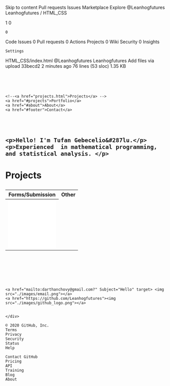 
Skip to content
Pull requests
Issues
Marketplace
Explore
@Leanhogfutures
Leanhogfutures /
HTML_CSS

1
0

    0

Code
Issues 0
Pull requests 0
Actions
Projects 0
Wiki
Security 0
Insights

    Settings

HTML_CSS/index.html
@Leanhogfutures Leanhogfutures Add files via upload 33becd2 2 minutes ago
76 lines (53 sloc) 1.35 KB
<!DocTYPE html>
<html lang="en">
<head>
    <meta charset="UTF-8">
    <title>Tufan Portfolio</title>
    <link href ="./resources/index.css" type="text/css"  rel="stylesheet">
    <!--Link JQUERY-->
    <script type="text/javascript" src="jquery-3.2.1.js"></script>
    <script src="./resources/scripts.js"></script>
</head>
<body>

<br>

<br>
<br>
<nav>
<div class="topnav">

    <!--<a href="projects.html">Projects</a> -->
    <a href="#projects">Portfolio</a>
    <a href="#about">About</a>
    <a href="#footer">Contact</a>
</div>
</nav>

<br>
<br>
<h2 class="content">

    <p>Hello! I'm Tufan Gebecelio&#287lu.</p>
    <p>Experienced  in mathematical programming, and statistical analysis. </p>



</h2>



<div id="projects">
<h1 class="projects">
    <p>Projects</p>
</h1>

<table align="center" class="samples">
    <tr>
        <th>Forms/Submission</th>
        <th>Other</th>
    </tr>
    <tr>
        <th><iframe width='150' height='150' src='Burgers.html' frameborder='0'></iframe></th>
    </tr>



</table>

</div>

<br>
<br>
<br>

<br>
<br>
<div class="footer">

    <a href="mailto:darthanchovy@gmail.com?" Subject="Hello" target> <img src="./images/email.png"></a>
    <a href="https://github.com/Leanhogfutures"><img src="./images/github_logo.png"></a>


    </div>

</body>

</html>

    © 2020 GitHub, Inc.
    Terms
    Privacy
    Security
    Status
    Help

    Contact GitHub
    Pricing
    API
    Training
    Blog
    About

